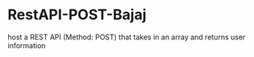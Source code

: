 # RestAPI-POST-Bajaj
host a REST API (Method: POST) that takes in an array and returns user information
